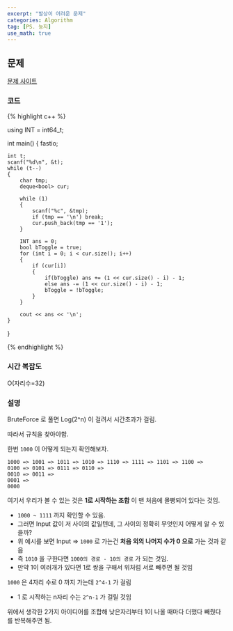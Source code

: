 ```yaml
---
excerpt: "발상이 어려운 문제"
categories: Algorithm
tag: [PS. 능지]
use_math: true
---
```

## 문제

[문제 사이트](https://www.acmicpc.net/problem/10258)

### 코드

{% highlight c++ %}

using INT = int64_t;

int main()
{
	fastio;

	int t;
	scanf("%d\n", &t);
	while (t--)
	{
		char tmp; 
		deque<bool> cur;

		while (1)
		{
			scanf("%c", &tmp);
			if (tmp == '\n') break;
			cur.push_back(tmp == '1');
		}

		INT ans = 0;
		bool bToggle = true;
		for (int i = 0; i < cur.size(); i++)
		{
			if (cur[i])
			{
				if(bToggle) ans += (1 << cur.size() - i) - 1;
				else ans -= (1 << cur.size() - i) - 1;
				bToggle = !bToggle;
			}
		}

		cout << ans << '\n';
	}
}

{% endhighlight %}

### 시간 복잡도

O(자리수=32)

### 설명

BruteForce 로 풀면 Log(2^n) 이 걸려서 시간초과가 걸림.

따라서 규칙을 찾아야함.

한번 ```1000``` 이 어떻게 되는지 확인해보자.

```
1000 => 1001 => 1011 => 1010 => 1110 => 1111 => 1101 => 1100 =>
0100 => 0101 => 0111 => 0110 => 
0010 => 0011 =>
0001 =>
0000
```

여기서 우리가 볼 수 있는 것은 __1로 시작하는 조합__ 이 맨 처음에 몰빵되어 있다는 것임.
+ ```1000 ~ 1111``` 까지 확인할 수 있음.
+ 그러면 Input 값이 저 사이의 값일텐데, 그 사이의 정확히 무엇인지 어떻게 알 수 있을까?
+ 위 예시를 보면 Input => ```1000``` 로 가는건   __처음 외의 나머지 수가 0 으로__ 가는 것과 같음
+ 즉 ```1010``` 을 구한다면 ```1000의 경로 - 10의 경로``` 가 되는 것임.
+ 만약 1이 여러개가 있다면 1로 쌍을 구해서 위처럼 서로 빼주면 될 것임

```1000``` 은 4자리 수로 0 까지 가는데 ```2^4-1``` 가 걸림
  + 1 로 시작하는 n자리 수는 ```2^n-1``` 가 걸릴 것임

위에서 생각한 2가지 아이디어를 조합해 낮은자리부터 1이 나올 때마다 더했다 빼줬다를 반복해주면 됨.